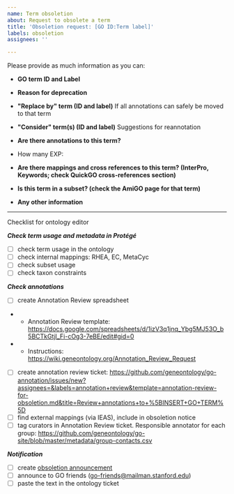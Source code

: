 ```yaml
---
name: Term obsoletion
about: Request to obsolete a term
title: 'Obsoletion request: [GO ID:Term label]'
labels: obsoletion
assignees: ''

---
```


Please provide as much information as you can:

* **GO term ID and Label**

* **Reason for deprecation**

* **"Replace by" term (ID and label)**
If all annotations can safely be moved to that term

* **"Consider" term(s) (ID and label)**
Suggestions for reannotation

* **Are there annotations to this term?**
- How many EXP:

* **Are there mappings and cross references to this term? (InterPro, Keywords; check QuickGO cross-references section)**

* **Is this term in a subset? (check the AmiGO page for that term)**

* **Any other information**


----
Checklist for ontology editor

***Check term usage and metadata in Protégé***
- [ ] check term usage in the ontology 
- [ ] check internal mappings: RHEA, EC, MetaCyc
- [ ] check subset usage
- [ ] check taxon constraints 

***Check annotations***
- [ ] create Annotation Review spreadsheet 
- * Annotation Review template: https://docs.google.com/spreadsheets/d/1izV3q1jnq_Ybg5MJ53O_b5BCTkGtjl_Fi-cOg3-7eBE/edit#gid=0
- * Instructions: https://wiki.geneontology.org/Annotation_Review_Request
- [ ] create annotation review ticket: https://github.com/geneontology/go-annotation/issues/new?assignees=&labels=annotation+review&template=annotation-review-for-obsoletion.md&title=Review+annotations+to+%5BINSERT+GO+TERM%5D
- [ ] find external mappings (via IEAS), include in obsoletion notice  
- [ ] tag curators in Annotation Review ticket. Responsible annotator for each group: https://github.com/geneontology/go-site/blob/master/metadata/group-contacts.csv

***Notification***
- [ ] create [obsoletion announcement](https://github.com/geneontology/go-announcements/issues/new?assignees=&labels=obsoletion&template=obsoletion-notice.md&title=Obsoletion+notice%3A+%5BGO+ID%3A+term+label%5D)
- [ ] announce to GO friends (go-friends@mailman.stanford.edu)
- [ ] paste the text in the ontology ticket
